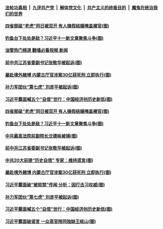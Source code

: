 ####  [法轮功真相](../../../../basic/blob/master/README.md?t=10010601) &nbsp;|&nbsp; [九评共产党](../../../../9ping.md/blob/master/README.md?t=10010601) &nbsp;|&nbsp; [解体党文化](../../../../jtdwh.md/blob/master/README.md?t=10010601)  &nbsp;|&nbsp; [共产主义的终极目的](../../../../gczydzjmd.md/blob/master/README.md?t=10010601) &nbsp;|&nbsp; [魔鬼在统治我们的世界](../../../../mgztzwmdsj.md/blob/master/README.md?t=10010601) 

#### [四省部级“老虎”同日被双开 有人搞假结婚掩盖裸官(图)](../pages/p2/1017939.md?t=10010601) 

#### [钓鱼台下处处是敌？习近平十一新文章聚焦斗争(图)](../pages/p2/1017965.md?t=10010601) 

#### [油管热门频道 翻墙必看视频 新闻](http://209.250.226.216:81/youtube.html?10010601)

#### [前中共江苏省委副书记张敬华被起诉(图)](../pages/p2/1017861.md?t=10010601) 

#### [屡赴境外赌博 内蒙古厅官涉案30亿获死刑 立即执行(图)](../pages/p2/1017778.md?t=10010601) 

#### [孙力军团伙“第七虎” 刘彦平被起诉(图)](../pages/p2/1017791.md?t=10010601) 

#### [习近平露面喊五个“自信”世行：中国经济创历史新低(图)](../pages/p2/1017767.md?t=10010601) 

#### [四省部级“老虎”同日被双开 有人搞假结婚掩盖裸官(图)](../pages/p2/1017939.md?t=10010601) 

#### [钓鱼台下处处是敌？习近平十一新文章聚焦斗争(图)](../pages/p2/1017965.md?t=10010601) 




#### [中共最高法院前副院长沈德咏被捕(图)](../pages/p2/1017941.md?t=10010601) 




#### [前中共江苏省委副书记张敬华被起诉(图)](../pages/p2/1017861.md?t=10010601) 


#### [中共20大前提“历史自信” 专家：维持谎言(图)](../pages/p2/1017821.md?t=10010601) 

#### [屡赴境外赌博 内蒙古厅官涉案30亿获死刑 立即执行(图)](../pages/p2/1017778.md?t=10010601) 



#### [习近平露面破“被软禁”传闻 分析：因打击习权威(图)](../pages/p2/1017795.md?t=10010601) 

#### [孙力军团伙“第七虎” 刘彦平被起诉(图)](../pages/p2/1017791.md?t=10010601) 


#### [习近平露面喊五个“自信”世行：中国经济创历史新低(图)](../pages/p2/1017767.md?t=10010601) 

#### [习近平露面破谣言 一众高官陪同独缺王岐山(图)](../pages/p2/1017723.md?t=10010601) 

<img src='http://gfw-breaker.win/goodnews/indexes/p2.md' width='0px' height='0px'/>
